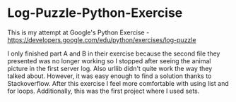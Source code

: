 # Log-Puzzle-Python-Exercise
This is my attempt at Google's Python Exercise - https://developers.google.com/edu/python/exercises/log-puzzle

I only finished part A and B in their exercise because the second file they presented was no longer working so I stopped after seeing the animal picture in the first server log. Also urllib didn't quite work the way they talked about. However, it was easy enough to find a solution thanks to Stackoverflow. After this exercise I feel more comfortable with using list and for loops. Additionally, this was the first project where I used sets.

